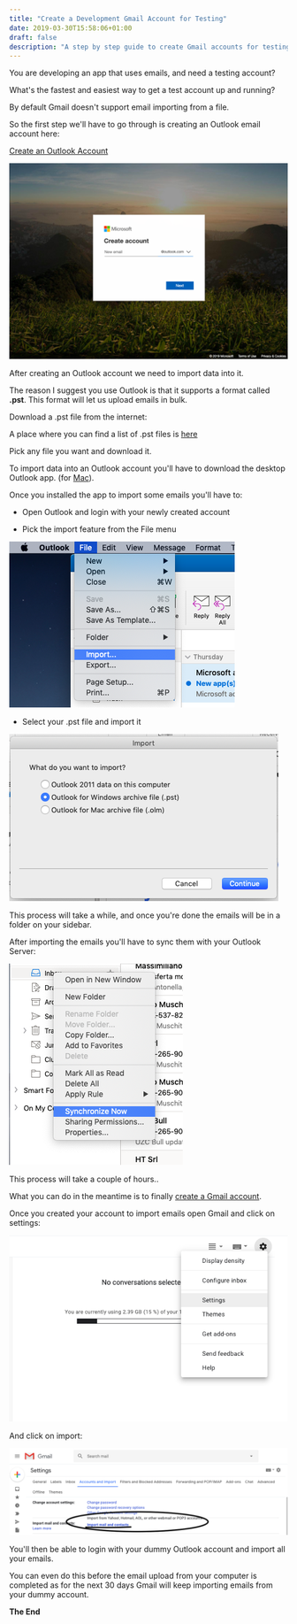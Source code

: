 ```yaml
---
title: "Create a Development Gmail Account for Testing"
date: 2019-03-30T15:58:06+01:00
draft: false
description: "A step by step guide to create Gmail accounts for testing and development purposes"
---
```


You are developing an app that uses emails, and need a testing account?

What's the fastest and easiest way to get a test account up and running?

By default Gmail doesn't support email importing from a file.

So the first step we'll have to go through is creating an Outlook email account here:

[Create an Outlook Account](https://signup.live.com/signup)

![](/create-a-test-gmail-account/signup.png)

After creating an Outlook account we need to import data into it.

The reason I suggest you use Outlook is that it supports a format called **.pst**. This format will let us upload emails in bulk.

Download a .pst file from the internet:

A place where you can find a list of .pst files is [here](https://ftp.icm.edu.pl/packages/Hacked%20Team/mail/)

Pick any file you want and download it.

To import data into an Outlook account you'll have to download the desktop Outlook app. (for [Mac](https://itunes.apple.com/us/app/microsoft-outlook/id985367838)).

Once you installed the app to import some emails you'll have to:

* Open Outlook and login with your newly created account

* Pick the import feature from the File menu

![](/create-a-test-gmail-account/import-1.png)

* Select your .pst file and import it

![](/create-a-test-gmail-account/import-2.png)

This process will take a while, and once you're done the emails will be in a folder on your sidebar.

After importing the emails you'll have to sync them with your Outlook Server:

![](/create-a-test-gmail-account/sync.png)

This process will take a couple of hours..

What you can do in the meantime is to finally [create a Gmail account](https://accounts.google.com/SignUp).

Once you created your account to import emails open Gmail and click on settings:

![](/create-a-test-gmail-account/settings.png)

And click on import:

![](/create-a-test-gmail-account/gmail-import.png)

You'll then be able to login with your dummy Outlook account and import all your emails.

You can even do this before the email upload from your computer is completed as for the next 30 days Gmail will keep importing emails from your dummy account.

**The End**
